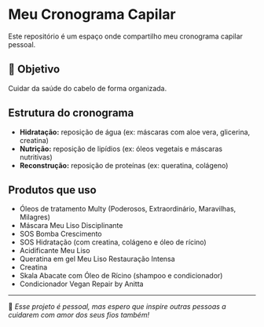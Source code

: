 # Meu Cronograma Capilar
Este repositório é um espaço onde compartilho meu cronograma capilar pessoal.

## 🌸 Objetivo
Cuidar da saúde do cabelo de forma organizada.


## Estrutura do cronograma
- **Hidratação:** reposição de água (ex: máscaras com aloe vera, glicerina, creatina)
- **Nutrição:** reposição de lipídios (ex: óleos vegetais e máscaras nutritivas)
- **Reconstrução:** reposição de proteínas (ex: queratina, colágeno)

## Produtos que uso
- Óleos de tratamento Multy (Poderosos, Extraordinário, Maravilhas, Milagres)
- Máscara Meu Liso Disciplinante
- SOS Bomba Crescimento
- SOS Hidratação (com creatina, colágeno e óleo de rícino)
- Acidificante Meu Liso
- Queratina em gel Meu Liso Restauração Intensa
- Creatina
- Skala Abacate com Óleo de Rícino (shampoo e condicionador)
- Condicionador Vegan Repair by Anitta
---

💖 *Esse projeto é pessoal, mas espero que inspire outras pessoas a cuidarem com amor dos seus fios também!*

